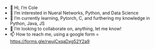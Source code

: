 - 👋 Hi, I’m Cole
- 👀 I’m interested in Nueral Networks, Python, and Data Science
- 🌱 I’m currently learning, Pytorch, C, and furthering my knowledge in Python, Java, JS
- 💞️ I’m looking to collaborate on, anything, let me know!
- 📫 How to reach me, using a google form = https://forms.gle/rwujCxqaDxg52Y2a9
